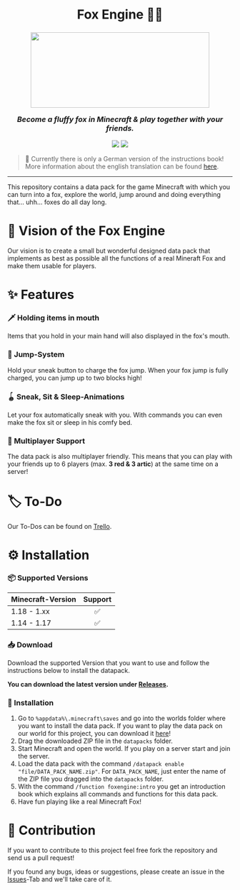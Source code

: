 <h1 align="center">
Fox Engine 🦊🐾
</h1>
<h3 align="center">
<center><img src="https://user-images.githubusercontent.com/37185496/148428723-f44e8efa-4c64-4b88-aa3a-c19e9f4aeacd.gif" width="400" height="169"></center>

<i>Become a fluffy fox in Minecraft & play together with your friends.</i>

</h3>

<p align="center">
<a href="https://discord.fuly.network"><img src="https://discord.com/api/guilds/140214677257977856/widget.png?style=shield"></a>
<a href="https://github.com/Fox-Network/fox-engine/releases/latest"><img src="https://img.shields.io/github/v/release/Fox-Network/fox-engine"></a>
</p>

> 🚧 Currently there is only a German version of the instructions book! More information about the english translation can be found [here](https://trello.com/c/oXQB477a).

---

This repository contains a data pack for the game Minecraft with which you can turn into a fox, explore the world, jump around and doing everything that... uhh... foxes do all day long.

# 💫 Vision of the Fox Engine

Our vision is to create a small but wonderful designed data pack that implements as best as possible all the functions of a real Mineraft Fox and make them usable for players.

# ✨ Features

### 🗡️ Holding items in mouth

Items that you hold in your main hand will also displayed in the fox's mouth.

### 🐇 Jump-System

Hold your sneak button to charge the fox jump. When your fox jump is fully charged, you can jump up to two blocks high!

### 🪀 Sneak, Sit & Sleep-Animations

Let your fox automatically sneak with you. With commands you can even make the fox sit or sleep in his comfy bed.

### 👥 Multiplayer Support

The data pack is also multiplayer friendly. This means that you can play with your friends up to 6 players (max. **3 red & 3 artic**) at the same time on a server!

# 🏷️ To-Do

Our To-Dos can be found on [Trello](https://trello.com/b/TWhLGBNY/datapacks).

# ⚙ Installation

### 📦 Supported Versions

| Minecraft-Version | Support |
| ----------------- | :-----: |
| 1.18 - 1.xx       |   ✅   |
| 1.14 - 1.17       |   ✅   |

### 📥 Download

Download the supported Version that you want to use and follow the instructions below to install the datapack.

**You can download the latest version under [Releases](https://github.com/Fox-Network/fox-engine/releases/latest).**

### 🔧 Installation

1. Go to `%appdata%\.minecraft\saves` and go into the worlds folder where you want to install the data pack. If you want to play the data pack on our world for this project, you can download it [here](https://fuly.network/tp/fox-world.zip)!
2. Drag the downloaded ZIP file in the `datapacks` folder.
3. Start Minecraft and open the world. If you play on a server start and join the server.
4. Load the data pack with the command `/datapack enable "file/DATA_PACK_NAME.zip"`. For `DATA_PACK_NAME`, just enter the name of the ZIP file you dragged into the `datapacks` folder.
5. With the command `/function foxengine:intro` you get an introduction book which explains all commands and functions for this data pack.
6. Have fun playing like a real Minecraft Fox!

# 👏 Contribution

If you want to contribute to this project feel free fork the repository and send us a pull request!

If you found any bugs, ideas or suggestions, please create an issue in the [Issues](https://github.com/Fox-Network/fox-engine/issues)-Tab and we'll take care of it.
